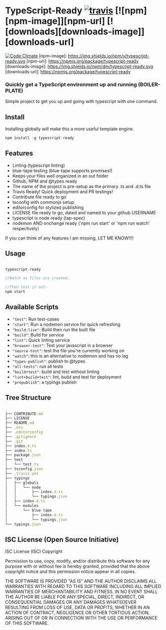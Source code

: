 # TypeScript-Ready [![travis][travis-image]][travis-url] [![npm][npm-image]][npm-url] [![downloads][downloads-image]][downloads-url]

  [travis-image]: https://travis-ci.org/CraigglesO/TypeScript-Ready.svg?branch=master
  [travis-url]: https://travis-ci.org/CraigglesO/TypeScript-Ready
  [![Code Climate](https://codeclimate.com/github/CraigglesO/TypeScript-Ready/badges/gpa.svg)](https://codeclimate.com/github/CraigglesO/TypeScript-Ready)
  [npm-image]: https://img.shields.io/npm/v/typescript-ready.svg
  [npm-url]: https://npmjs.org/package/typescript-ready
  [downloads-image]: https://img.shields.io/npm/dm/typescript-ready.svg
  [downloads-url]: https://npmjs.org/package/typescript-ready

### Quickly get a TypeScript environment up and running (BOILER-PLATE)

Simple project to get you up and going with typescript with one command.

## Install
Installing globally will make this a more useful template engine.

``` typescript
npm install -g typescript-ready
```

## Features
* Linting (typescript linting)
* blue-tape testing (blue-tape supports promises!)
* Keeps your files well organized in an out folder
* Github, NPM and @types ready
* The name of the project is pre-setup as the primary .ts and .d.ts file
* Travis Ready! Quick deployment and PR testings!
* Contribute file ready to go
* tsconfig with commonjs setup
* editorconfig for stylized publishing
* LICENSE file ready to go, dated and named to your github USERNAME
* typescript is node ready (tap-spec)
* nodemon AND onchange ready ('npm run start' or 'npm run watch' respectively)



If you can think of any features I am missing, LET ME KNOW!!!!

## Usage
``` typescript

typescript-ready

//Watch as files are created.

//Then test it out:
npm start

```

## Available Scripts

* `"test"`: Run test-cases
* `"start"`: Run a nodemon service for quick refreshing
* `"build:live"`: Build then run the built file
* `"build"`: Build for service
* `"lint"`: Quick linting service
* `"browser-test"`: Test your javascript in a browser
* `"source-test"`: test the file you're currently working on
* `"watch"`: this is an alternative to nodemon and has no lag
* `"types-publish"`: publish to @types
* `"all-tests"`: run all tests
* `"build+test"`: build and test without linting
* `"lint+build+test"`: lint, build and test for deployment
* `"prepublish"`: a typings publish

## Tree Structure

``` typescript
.
├── CONTRIBUTE.md
├── LICENSE
├── README.md
├── .env
├── .editorconfig
├── .gitignore
├── .git
├── index.d.ts
├── index.ts
├── package.json
├── test
│   └── test.ts
├── tsconfig.json
├── .travis.yml
├── typings
│   ├── globals
│   │   └── node
│   │       ├── index.d.ts
│   │       └── typings.json
│   ├── index.d.ts
│   └── modules
│       └── blue-tape
│           ├── index.d.ts
│           └── typings.json
└── typings.json
```

## ISC License (Open Source Initiative)

ISC License (ISC)
Copyright <YEAR> <OWNER>

Permission to use, copy, modify, and/or distribute this software for any purpose with or without fee is hereby granted, provided that the above copyright notice and this permission notice appear in all copies.

THE SOFTWARE IS PROVIDED "AS IS" AND THE AUTHOR DISCLAIMS ALL WARRANTIES WITH REGARD TO THIS SOFTWARE INCLUDING ALL IMPLIED WARRANTIES OF MERCHANTABILITY AND FITNESS. IN NO EVENT SHALL THE AUTHOR BE LIABLE FOR ANY SPECIAL, DIRECT, INDIRECT, OR CONSEQUENTIAL DAMAGES OR ANY DAMAGES WHATSOEVER RESULTING FROM LOSS OF USE, DATA OR PROFITS, WHETHER IN AN ACTION OF CONTRACT, NEGLIGENCE OR OTHER TORTIOUS ACTION, ARISING OUT OF OR IN CONNECTION WITH THE USE OR PERFORMANCE OF THIS SOFTWARE.
